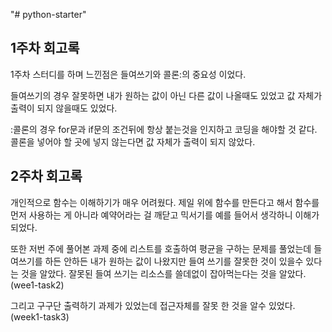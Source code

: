 "# python-starter" 

## 1주차 회고록
1주차 스터디를 하며 느낀점은 들여쓰기와 콜론:의 중요성 이었다.

들여쓰기의 경우 잘못하면 내가 원하는 값이 아닌 다른 값이 나올때도 있었고 값 자체가 출력이 되지 않을때도 있었다.

:콜론의 경우 for문과 if문의 조건뒤에 항상 붙는것을 인지하고 코딩을 해야할 것 같다. 콜론을 넣어야 할 곳에 넣지 않는다면 값 자체가 
출력이 되지 않았다.


## 2주차 회고록
개인적으로 함수는 이해하기가 매우 어려웠다.
제일 위에 함수를 만든다고 해서 함수를 먼저 사용하는 게 아니라 예약어라는 걸 깨닫고 믹서기를 예를 들어서 생각하니 이해가 되었다. 

또한 저번 주에 풀어본 과제 중에 리스트를 호출하여 평균을 구하는 문제를 풀었는데 들여쓰기를 하든 안하든 내가 원하는 값이 나왔지만 들여 쓰기를 잘못한 것이 있을수 있다는 것을 알았다. 잘못된 들여 쓰기는 리소스를 쓸데없이 잡아먹는다는 것을 알았다.(wee1-task2)

그리고 구구단 출력하기 과제가 있었는데  접근자체를 잘못 한 것을 알수 있었다.(week1-task3)
